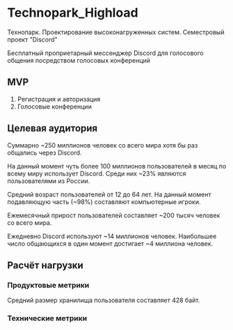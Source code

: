 # Technopark_Highload
Технопарк. Проектирование высоконагруженных систем. Семестровый проект "Discord"

Бесплатный проприетарный мессенджер Discord для голосового общения посредством голосовых конференций

## MVP
1. Регистрация и авторизация
2. Голосовые конференции

## Целевая аудитория
Суммарно ~250 миллионов человек со всего мира хотя бы раз общались через Discord.

На данный момент чуть более 100 миллионов пользователей в месяц по всему миру использует Discord. Среди них ~23% являются пользователями из России.

Средний возраст пользователей от 12 до 64 лет. На данный момент подавляющую часть (~98%) составляют компьютерные игроки.

Ежемесячный прирост пользователей составляет ~200 тысяч человек со всего мира.

Ежедневно Discord используют ~14 миллионов человек. Наибольшее число общающихся в один момент достигает ~4 миллиона человек.

## Расчёт нагрузки

### Продуктовые метрики
Средний размер хранилища пользователя составляет 428 байт.

### Технические метрики
